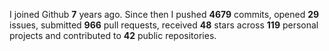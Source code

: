 
I joined Github **7** years ago. Since then I pushed **4679** commits, opened **29** issues, submitted **966** pull requests, received **48** stars across **119** personal projects and contributed to **42** public repositories.
